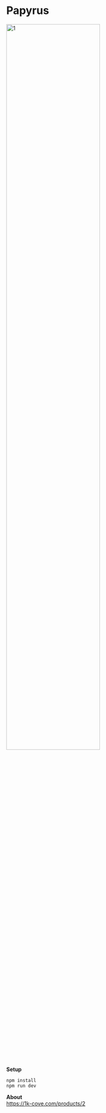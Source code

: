 # Papyrus

<img width="70%" alt="1" src="https://user-images.githubusercontent.com/46051957/120731866-6db26d00-c51f-11eb-8fbb-e6bcd8bd1989.png">

**Setup**
```
npm install
npm run dev
```
**About**  
https://1k-cove.com/products/2
